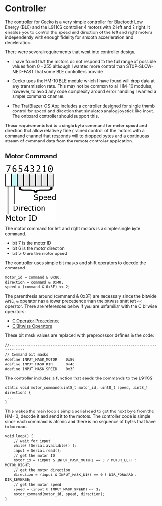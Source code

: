 # Controller

The controller for Gecko is a very simple controller for Bluetooth Low Energy 
(BLE) and the L9110S controller 4 motors with 2 left and 2 right. It enables 
you to control the speed and direction of the left and right motors
independently with enough fidelity for smooth accerleration and deceleration. 

There were several requirements that went into controller design.

* I have found that the motors do not respond to the full range of possible values from
0 - 255 although I wanted more control than STOP-SLOW-MED-FAST that some BLE controllers
provide. 

* Gecko uses the HM-10 BLE module which I have found will drop data at any transmission
rate. This may not be common to all HM-10 modules; however, to avoid any code complexity
around error handling I wanted a simple command channel.

* The TrailBlazer iOS App includes a controller designed for single thumb control
for speed and direction that simulates analog joystick like input. The onboard
controller should support this.

These requirements led to a single byte command for motor speed and direction that 
allow relatively fine grained controll of the motors with a command channel that 
responds will to dropped bytes and a continuous stream of command data from the 
remote controller application.

## Motor Command

![Motor Command](../images/bitmask.png)

The motor command for left and right motors is a simple single byte command. 
* bit 7 is the motor ID
* bit 6 is the motor direction 
* bit 5-0 are the motor speed

The controller uses simple bit masks and shift operators to decode the command.

    motor_id = command & 0x80;
    direction = command & 0x40;
    speed = (command & 0x3F) << 2;
 
The parenthesis around (command & 0x3F) are  necessary since the bitwide AND, `&` 
operator has a lower precedence than the bitwise shift left `<<` operator. There are 
references below if you are unfamiliar with the C bitwise operators: 

* [C Operator Precedence](https://en.cppreference.com/w/c/language/operator_precedence)
* [C Bitwise Operators](https://www.programiz.com/c-programming/bitwise-operators)

These bit mask values are replaced with preprocessor defines in the code:

    //-----------------------------------------------------------------------------
    // Command bit masks
    #define INPUT_MASK_MOTOR    0x80
    #define INPUT_MASK_DIR      0x40
    #define INPUT_MASK_SPEED    0x3F

The controller includes a function that sends the commands to the L9110S

    static void motor_command(uint8_t motor_id, uint8_t speed, uint8_t direction) {
     ...
    }

This makes the main loop a simple serial read to get the next byte from the HM-10, 
decode it and send it to the motors. The controller code is simple since each command
is atomic and there is no sequence of bytes that have to be read.

    void loop() {
        // wait for input
        while( !Serial.available() ); 
        input = Serial.read();
        // get the motor ID
        motor_id = (input & INPUT_MASK_MOTOR) == 0 ? MOTOR_LEFT : MOTOR_RIGHT;    
        // get the motor direction
        direction = (input & INPUT_MASK_DIR) == 0 ? DIR_FORWARD : DIR_REVERSE;
        // get the motor speed
        speed = (input & INPUT_MASK_SPEED) << 2;
        motor_command(motor_id, speed, direction);
    }
    
